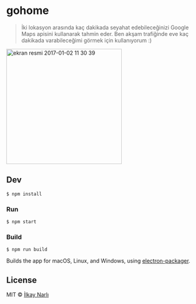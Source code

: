 # gohome

> İki lokasyon arasında kaç dakikada seyahat edebileceğinizi Google Maps apisini kullanarak tahmin eder. Ben akşam trafiğinde eve kaç dakikada varabileceğimi görmek için kullanıyorum :)
<img width="303" alt="ekran resmi 2017-01-02 11 30 39" src="https://cloud.githubusercontent.com/assets/1387333/21586187/9711e7bc-d0d6-11e6-9f79-35d38c392dce.png">



## Dev

```
$ npm install
```

### Run

```
$ npm start
```

### Build

```
$ npm run build
```

Builds the app for macOS, Linux, and Windows, using [electron-packager](https://github.com/electron-userland/electron-packager).


## License

MIT © [İlkay Narlı](http://inarli.com)
